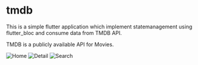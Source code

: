 # tmdb

This is a simple flutter application which implement statemanagement using flutter_bloc and consume data from TMDB API.

TMDB is a publicly available API for Movies.

![Home](https://drive.google.com/file/d/1jT56GMLIAA2LTL_WqD17n7_8pFKVQBoD/view?usp=sharing)
![Detail](https://drive.google.com/file/d/1_mYoLlEtgtjw6yBrRjefWZm8KMlc6STR/view?usp=sharing)
![Search](https://drive.google.com/file/d/1xbAyeI_NNGckbXqF4HdkVht5-Hms81QS/view?usp=sharing)

